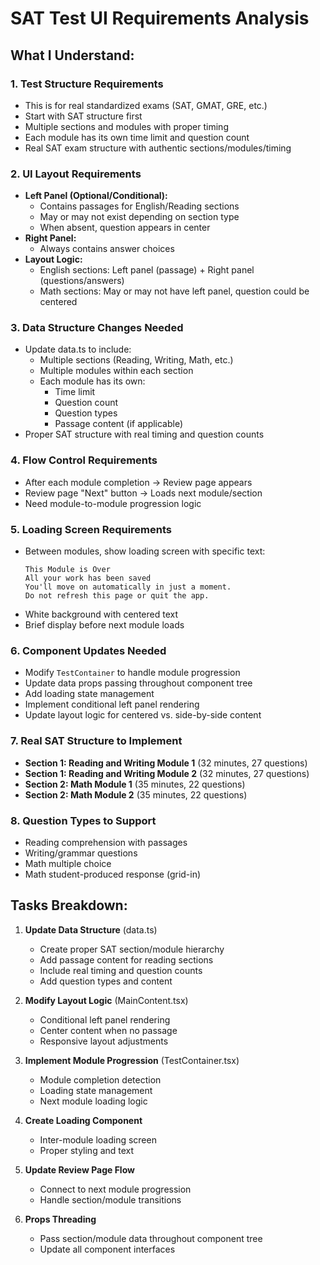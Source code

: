 # SAT Test UI Requirements Analysis

## What I Understand:

### 1. **Test Structure Requirements**
- This is for real standardized exams (SAT, GMAT, GRE, etc.)
- Start with SAT structure first
- Multiple sections and modules with proper timing
- Each module has its own time limit and question count
- Real SAT exam structure with authentic sections/modules/timing

### 2. **UI Layout Requirements**
- **Left Panel (Optional/Conditional):**
  - Contains passages for English/Reading sections
  - May or may not exist depending on section type
  - When absent, question appears in center
- **Right Panel:**
  - Always contains answer choices
- **Layout Logic:**
  - English sections: Left panel (passage) + Right panel (questions/answers)
  - Math sections: May or may not have left panel, question could be centered

### 3. **Data Structure Changes Needed**
- Update data.ts to include:
  - Multiple sections (Reading, Writing, Math, etc.)
  - Multiple modules within each section
  - Each module has its own:
    - Time limit
    - Question count
    - Question types
    - Passage content (if applicable)
- Proper SAT structure with real timing and question counts

### 4. **Flow Control Requirements**
- After each module completion → Review page appears
- Review page "Next" button → Loads next module/section
- Need module-to-module progression logic

### 5. **Loading Screen Requirements**
- Between modules, show loading screen with specific text:
  ```
  This Module is Over
  All your work has been saved
  You'll move on automatically in just a moment.
  Do not refresh this page or quit the app.
  ```
- White background with centered text
- Brief display before next module loads

### 6. **Component Updates Needed**
- Modify `TestContainer` to handle module progression
- Update data props passing throughout component tree
- Add loading state management
- Implement conditional left panel rendering
- Update layout logic for centered vs. side-by-side content

### 7. **Real SAT Structure to Implement**
- **Section 1: Reading and Writing Module 1** (32 minutes, 27 questions)
- **Section 1: Reading and Writing Module 2** (32 minutes, 27 questions)  
- **Section 2: Math Module 1** (35 minutes, 22 questions)
- **Section 2: Math Module 2** (35 minutes, 22 questions)

### 8. **Question Types to Support**
- Reading comprehension with passages
- Writing/grammar questions
- Math multiple choice
- Math student-produced response (grid-in)

## Tasks Breakdown:

1. **Update Data Structure** (data.ts)
   - Create proper SAT section/module hierarchy
   - Add passage content for reading sections
   - Include real timing and question counts
   - Add question types and content

2. **Modify Layout Logic** (MainContent.tsx)
   - Conditional left panel rendering
   - Center content when no passage
   - Responsive layout adjustments

3. **Implement Module Progression** (TestContainer.tsx)
   - Module completion detection
   - Loading state management
   - Next module loading logic

4. **Create Loading Component**
   - Inter-module loading screen
   - Proper styling and text

5. **Update Review Page Flow**
   - Connect to next module progression
   - Handle section/module transitions

6. **Props Threading**
   - Pass section/module data throughout component tree
   - Update all component interfaces